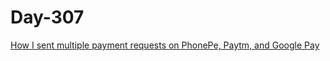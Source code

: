 #  Day-307

[How I sent multiple payment requests on PhonePe, Paytm, and Google Pay ](https://anudeep-vysyaraju.medium.com/how-i-sent-multiple-payment-requests-on-phonepe-paytm-and-google-pay-66c84a38e0ac)
